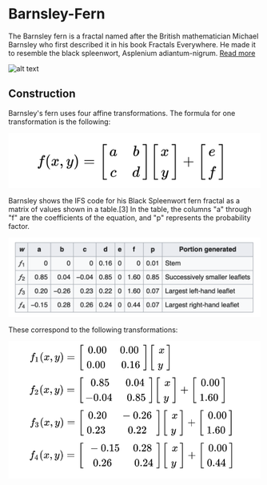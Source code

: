 # Barnsley-Fern

The Barnsley fern is a fractal named after the British mathematician Michael Barnsley who first described it in his book Fractals Everywhere. He made it to resemble the black spleenwort, Asplenium adiantum-nigrum.
<a href="https://en.wikipedia.org/wiki/Barnsley_fern">Read more</a>

![alt text](https://raw.githubusercontent.com/Mahmudxon/Barnsley-Fern/master/img/video_2021-10-28_21-55-54.gif)


## Construction
Barnsley's fern uses four affine transformations. The formula for one transformation is the following: 

![alt text](https://raw.githubusercontent.com/Mahmudxon/Barnsley-Fern/master/img/1.png)

Barnsley shows the IFS code for his Black Spleenwort fern fractal as a matrix of values shown in a table.[3] In the table, the columns "a" through "f" are the coefficients of the equation, and "p" represents the probability factor. 

![alt text](https://raw.githubusercontent.com/Mahmudxon/Barnsley-Fern/master/img/2.png)

These correspond to the following transformations: 

![alt text](https://raw.githubusercontent.com/Mahmudxon/Barnsley-Fern/master/img/3.png)
